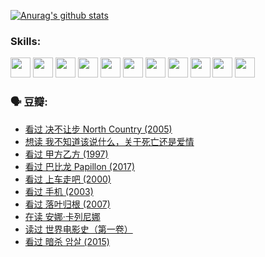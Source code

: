 
[![Anurag's github stats](https://github-readme-stats.vercel.app/api?username=w940853815)](https://github.com/anuraghazra/github-readme-stats)

### Skills:

<code><img height="32" src="https://cdn.jsdelivr.net/npm/simple-icons@v5/icons/python.svg"></code>
<code><img height="32" src="https://cdn.jsdelivr.net/npm/simple-icons@v5/icons/javascript.svg"></code>
<code><img height="32" src="https://cdn.jsdelivr.net/npm/simple-icons@v5/icons/django.svg"></code>
<code><img height="32" src="https://cdn.jsdelivr.net/npm/simple-icons@v5/icons/flask.svg"></code>
<code><img height="32" src="https://cdn.jsdelivr.net/npm/simple-icons@v5/icons/vuetify.svg"></code>
<code><img height="32" src="https://cdn.jsdelivr.net/npm/simple-icons@v5/icons/git.svg"></code>
<code><img height="32" src="https://cdn.jsdelivr.net/npm/simple-icons@v5/icons/docker.svg"></code>
<code><img height="32" src="https://cdn.jsdelivr.net/npm/simple-icons@v5/icons/postgresql.svg"></code>
<code><img height="32" src="https://cdn.jsdelivr.net/npm/simple-icons@v5/icons/elasticsearch.svg"></code>
<code><img height="32" src="https://cdn.jsdelivr.net/npm/simple-icons@v5/icons/macos.svg"></code>
<code><img height="32" src="https://cdn.jsdelivr.net/npm/simple-icons@v5/icons/linux.svg"></code>

### 🗣 豆瓣:

<!-- DOUBAN-ACTIVITIES:START -->
- [看过 决不让步 North Country‎ (2005)](https://www.douban.com/people/136069238/status/3660051849/?_i=37569062)
- [想读 我不知道该说什么，关于死亡还是爱情](https://www.douban.com/people/136069238/status/3653363833/?_i=37569062)
- [看过 甲方乙方‎ (1997)](https://www.douban.com/people/136069238/status/3651577723/?_i=37569062)
- [看过 巴比龙 Papillon‎ (2017)](https://www.douban.com/people/136069238/status/3645198699/?_i=37569062)
- [看过 上车走吧‎ (2000)](https://www.douban.com/people/136069238/status/3637719305/?_i=37569062)
- [看过 手机‎ (2003)](https://www.douban.com/people/136069238/status/3637051304/?_i=37569062)
- [看过 落叶归根‎ (2007)](https://www.douban.com/people/136069238/status/3630316395/?_i=37569062)
- [在读 安娜·卡列尼娜](https://www.douban.com/people/136069238/status/3625420280/?_i=37569062)
- [读过 世界电影史（第一卷）](https://www.douban.com/people/136069238/status/3625419209/?_i=37569062)
- [看过 暗杀 암살‎ (2015)](https://www.douban.com/people/136069238/status/3621839871/?_i=37569062)
<!-- DOUBAN-ACTIVITIES:END -->
<!--
**w940853815/w940853815** is a ✨ _special_ ✨ repository because its `README.md` (this file) appears on your GitHub profile.

Here are some ideas to get you started:

- 🔭 I’m currently working on ...
- 🌱 I’m currently learning ...
- 👯 I’m looking to collaborate on ...
- 🤔 I’m looking for help with ...
- 💬 Ask me about ...
- 📫 How to reach me: ...
- 😄 Pronouns: ...
- ⚡ Fun fact: ...
-->
